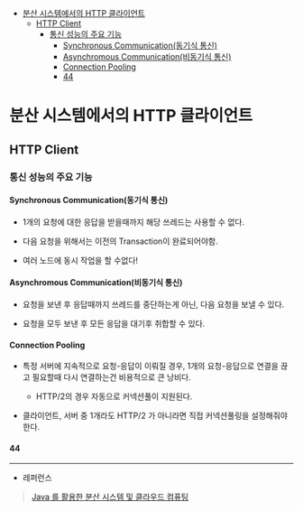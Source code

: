 - [분산 시스템에서의 HTTP 클라이언트](#분산-시스템에서의-http-클라이언트)
  - [HTTP Client](#http-client)
    - [통신 성능의 주요 기능](#통신-성능의-주요-기능)
      - [Synchronous Communication(동기식 통신)](#synchronous-communication동기식-통신)
      - [Asynchromous Communication(비동기식 통신)](#asynchromous-communication비동기식-통신)
      - [Connection Pooling](#connection-pooling)
      - [44](#44)


# 분산 시스템에서의 HTTP 클라이언트

## HTTP Client

### 통신 성능의 주요 기능

#### Synchronous Communication(동기식 통신)

- 1개의 요청에 대한 응답을 받을때까지 해당 쓰레드는 사용할 수 없다.

- 다음 요청을 위해서는 이전의 Transaction이 완료되어야함.

- 여러 노드에 동시 작업을 할 수없다!

#### Asynchromous Communication(비동기식 통신)

- 요청을 보낸 후 응답때까지 쓰레드를 중단하는게 아닌, 다음 요청을 보낼 수 있다.

- 요청을 모두 보낸 후 모든 응답을 대기후 취합할 수 있다.

#### Connection Pooling

- 특정 서버에 지속적으로 요청-응답이 이뤄질 경우, 1개의 요청-응답으로 연결을 끊고 필요할때 다시 연결하는건 비용적으로 큰 낭비다.
  
  - HTTP/2의 경우 자동으로 커넥션풀이 지원된다.

- 클라이언트, 서버 중 1개라도 HTTP/2 가 아니라면 직접 커넥션풀링을 설정해줘야한다.



#### 44

---  

- 레퍼런스

> [Java 를 활용한 분산 시스템 및 클라우드 컴퓨팅](https://www.udemy.com/course/java-distributed-system/)
